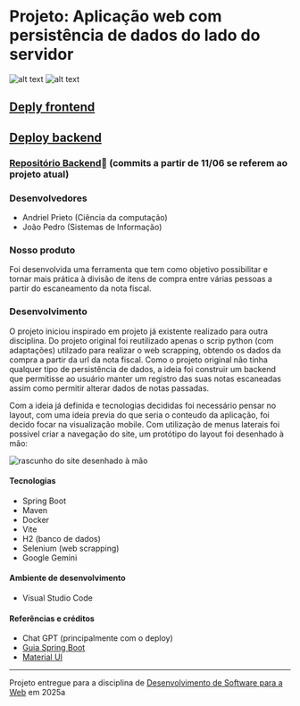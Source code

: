 # Projeto: Aplicação web com persistência de dados do lado do servidor

![alt text](gif-login-1.gif) ![alt text](gif-homeetc-1.gif)

## [Deply frontend](https://project4-2025a-andriel-joao.vercel.app)
## [Deploy backend](https://divide-ai-backend-1.onrender.com)

### [Repositório Backend](https://github.com/apfmota/divide-ai-backend)🔗 (commits a partir de 11/06 se referem ao projeto atual)

### Desenvolvedores
- Andriel Prieto (Ciência da computação)
- João Pedro (Sistemas de Informação)

### Nosso produto

Foi desenvolvida uma ferramenta que tem como objetivo possibilitar e tornar mais prática à divisão de itens de compra entre várias pessoas a partir do escaneamento da nota fiscal.


### Desenvolvimento

O projeto iniciou inspirado em projeto já existente realizado para outra disciplina. Do projeto original foi reutilizado apenas o scrip python (com adaptações) utilzado para realizar o web scrapping, obtendo os dados da compra a partir da url da nota fiscal. Como o projeto original não tinha qualquer tipo de persistência de dados, a ideia foi construir um backend que permitisse ao usuário manter um registro das suas notas escaneadas assim como permitir alterar dados de notas passadas.

Com a ideia já definida e tecnologias decididas foi necessário pensar no layout, com uma ideia previa do que seria o conteudo da aplicação, foi decido focar na visualização mobile. Com utilização de menus laterais foi possivel criar a navegação do site, um protótipo do layout foi desenhado à mão:

![rascunho do site desenhado à mão](rascunho-divide-ai.jpg)


#### Tecnologias

- Spring Boot
- Maven
- Docker
- Vite
- H2 (banco de dados)
- Selenium (web scrapping)
- Google Gemini

#### Ambiente de desenvolvimento

- Visual Studio Code

#### Referências e créditos

- Chat GPT (principalmente com o deploy)
- [Guia Spring Boot](https://spring.io/guides/gs/spring-boot)
- [Material UI](https://mui.com/material-ui)

---
Projeto entregue para a disciplina de [Desenvolvimento de Software para a Web](http://github.com/andreainfufsm/elc1090-2025a) em 2025a
